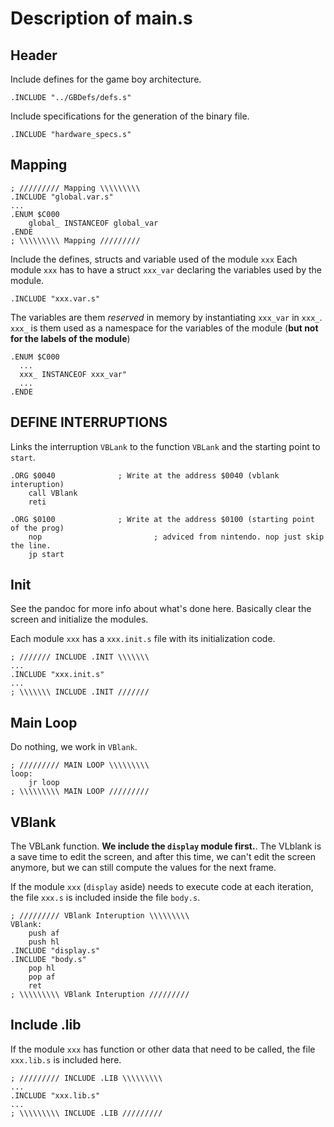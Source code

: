 # Description of main.s

## Header
Include defines for the game boy architecture.
~~~
.INCLUDE "../GBDefs/defs.s"
~~~
Include specifications for the generation of the binary file.
~~~
.INCLUDE "hardware_specs.s"
~~~
## Mapping
~~~
; ///////// Mapping \\\\\\\\\
.INCLUDE "global.var.s"
...
.ENUM $C000
	global_ INSTANCEOF global_var
.ENDE
; \\\\\\\\\ Mapping /////////
~~~

Include the defines, structs and variable used of the module `xxx`
Each module `xxx` has to have a struct `xxx_var` declaring the variables used by the module.
~~~
.INCLUDE "xxx.var.s"
~~~

The variables are them *reserved* in memory by instantiating `xxx_var` in `xxx_`. `xxx_` is them used as a namespace for the variables of the module (**but not for the labels of the module**)
~~~
.ENUM $C000
  ...
  xxx_ INSTANCEOF xxx_var"
  ...
.ENDE
~~~

## DEFINE INTERRUPTIONS

Links the interruption `VBLank` to the function `VBLank` and the starting point to `start`.

~~~
.ORG $0040 				; Write at the address $0040 (vblank interuption)
	call VBlank
	reti

.ORG $0100 				; Write at the address $0100 (starting point of the prog)
	nop							; adviced from nintendo. nop just skip the line.
	jp start
~~~

## Init

See the pandoc for more info about what's done here. Basically clear the screen and initialize the modules.

Each module `xxx` has a `xxx.init.s` file with its initialization code.
~~~
; /////// INCLUDE .INIT \\\\\\\
...
.INCLUDE "xxx.init.s"
...
; \\\\\\\ INCLUDE .INIT ///////
~~~

## Main Loop

Do nothing, we work in `VBlank`.
~~~
; ///////// MAIN LOOP \\\\\\\\\
loop:
	jr loop
; \\\\\\\\\ MAIN LOOP /////////
~~~

## VBlank

The VBLank function. **We include the `display` module first.**. The VLblank is a save time to edit the screen, and after this time, we can't edit the screen anymore, but we can still compute the values for the next frame.

If the module `xxx` (`display` aside) needs to execute code at each iteration, the file `xxx.s` is included inside the file `body.s`.

~~~
; ///////// VBlank Interuption \\\\\\\\\
VBlank:
	push af
	push hl
.INCLUDE "display.s"
.INCLUDE "body.s"
	pop hl
	pop af
	ret
; \\\\\\\\\ VBlank Interuption /////////
~~~

## Include .lib

If the module `xxx` has function or other data that need to be called, the file `xxx.lib.s` is included here.
~~~
; ///////// INCLUDE .LIB \\\\\\\\\
...
.INCLUDE "xxx.lib.s"
...
; \\\\\\\\\ INCLUDE .LIB /////////
~~~
